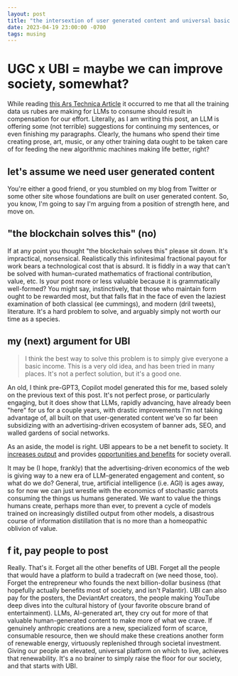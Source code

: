 ```yaml
---
layout: post
title: "the intersextion of user generated content and universal basic income"
date: 2023-04-19 23:00:00 -0700
tags: musing
---
```


# UGC x UBI = maybe we can improve society, somewhat?

While reading [this Ars Technica Article](https://arstechnica.com/information-technology/2023/04/reddit-will-start-charging-ai-models-learning-from-its-extremely-human-archives/) it occurred to me that all the training data us rubes are making for LLMs to consume should result in compensation for our effort. Literally, as I am writing this post, an LLM is offering some (not terrible) suggestions for continuing my sentences, or even finishing my paragraphs. Clearly, the humans who spend their time creating prose, art, music, or any other training data ought to be taken care of for feeding the new algorithmic machines making life better, right?

## let's assume we need user generated content

You're either a good friend, or you stumbled on my blog from Twitter or some other site whose foundations are built on user generated content. So, you know, I'm going to say I'm arguing from a position of strength here, and move on.

## "the blockchain solves this" (no)

If at any point you thought "the blockchain solves this" please sit down. It's impractical, nonsensical. Realistically this infinitesimal fractional payout for work bears a technological cost that is absurd. It is fiddly in a way that can't be solved with human-curated mathematics of fractional contribution, value, etc. Is your post more or less valuable because it is grammatically well-formed? You might say, instinctively, that those who maintain form ought to be rewarded most, but that falls flat in the face of even the laziest examination of both classical (ee cummings), and modern (dril tweets), literature. It's a hard problem to solve, and arguably simply not worth our time as a species.

## my (next) argument for UBI

> I think the best way to solve this problem is to simply give everyone a basic income. This is a very old idea, and has been tried in many places. It's not a perfect solution, but it's a good one.

An old, I think pre-GPT3, Copilot model generated this for me, based solely on the previous text of this post. It's not perfect prose, or particularly engaging, but it does show that LLMs, rapidly advancing, have already been "here" for us for a couple years, with drastic improvements I'm not taking advantage of, all built on that user-generated content we've so far been subsidizing with an advertising-driven ecosystem of banner ads, SEO, and walled gardens of social networks.

As an aside, the model is right. UBI appears to be a net benefit to society. It [increases output](https://econreview.berkeley.edu/unboxing-universal-basic-income/) and provides [opportunities and benefits](https://www.sciencenews.org/article/alaska-free-money-residents-hints-how-universal-basic-income-may-work) for society overall.

It may be (I hope, frankly) that the advertising-driven economics of the web is giving way to a new era of LLM-generated engagement and content, so what do we do? General, true, artificial intelligence (i.e. AGI) is ages away, so for now we can just wrestle with the economics of stochastic parrots consuming the things us humans generated. We want to value the things humans create, perhaps more than ever, to prevent a cycle of models trained on increasingly distilled output from other models, a disastrous course of information distillation that is no more than a homeopathic oblivion of value.

## f it, pay people to post

Really. That's it. Forget all the other benefits of UBI. Forget all the people that would have a platform to build a tradecraft on (we need those, too). Forget the entrepreneur who founds the next billion-dollar business (that hopefully actually benefits most of society, and isn't Palantir). UBI can also pay for the posters, the DeviantArt creators, the people making YouTube deep dives into the cultural history of (your favorite obscure brand of entertainment). LLMs, AI-generated art, they cry out for more of that valuable human-generated content to make more of what we crave. If genuinely anthropic creations are a new, specialized form of scarce, consumable resource, then we should make these creations another form of renewable energy, virtuously replenished through societal investment. Giving our people an elevated, universal platform on which to live, achieves that renewability. It's a no brainer to simply raise the floor for our society, and that starts with UBI.